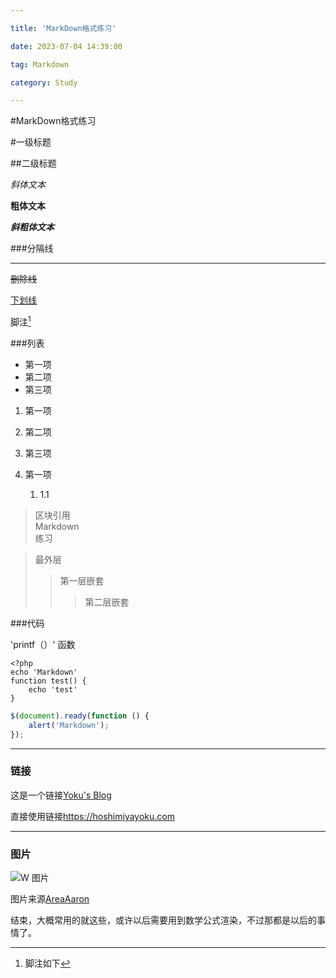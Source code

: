 ```yaml
---

title: 'MarkDown格式练习'

date: 2023-07-04 14:39:00

tag: Markdown

category: Study

---
```


#MarkDown格式练习

#一级标题

##二级标题

*斜体文本*

**粗体文本**

***斜粗体文本***

###分隔线

***

~~删除线~~

<u>下划线</u>


脚注[^脚注]
[^脚注]:脚注如下

###列表

* 第一项
* 第二项
* 第三项

1. 第一项
2. 第二项
3. 第三项

1. 第一项
	1. 1.1

>区块引用  
>Markdown  
>练习



>最外层
>>第一层嵌套
>>>第二层嵌套

###代码

'printf（）' 函数

	<?php
	echo 'Markdown'
	function test() {
		echo 'test'
	}

```javascript
$(document).ready(function () {
    alert('Markdown');
});
```

---
### 链接

这是一个链接[Yoku's Blog](https://hoshimiyayoku.com)

直接使用链接<https://hoshimiyayoku.com>

---
### 图片

![W 图片](/home/yoku/HoshiBlog/source/w.jpg "w")

图片来源[AreaAaron](https://www.pixiv.net/artworks/86957260)

结束，大概常用的就这些，或许以后需要用到数学公式渲染，不过那都是以后的事情了。
